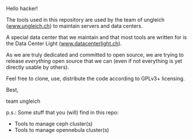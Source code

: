 Hello hacker!

The tools used in this repository are used by the team of ungleich
(www.ungleich.ch) to maintain servers and data centers.

A special data center that we maintain and that most tools are written
for is the Data Center Light (www.datacenterlight.ch).

As we are truly dedicated and committed to open source, we are trying
to release *everything* open source that we can (even if not
everything is yet directly usable by others).

Feel free to clone, use, distribute the code according to GPLv3+
licensing.

Best,

team ungleich

p.s.: Some stuff that you (will) find in this repo:

- Tools to manage ceph cluster(s)
- Tools to manage opennebula cluster(s)
